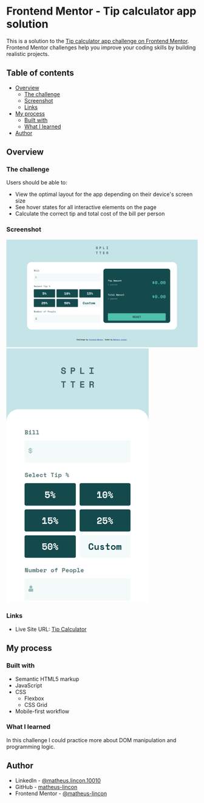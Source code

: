 # Frontend Mentor - Tip calculator app solution

This is a solution to the [Tip calculator app challenge on Frontend Mentor](https://www.frontendmentor.io/challenges/tip-calculator-app-ugJNGbJUX). Frontend Mentor challenges help you improve your coding skills by building realistic projects.

## Table of contents

- [Overview](#overview)
  - [The challenge](#the-challenge)
  - [Screenshot](#screenshot)
  - [Links](#links)
- [My process](#my-process)
  - [Built with](#built-with)
  - [What I learned](#what-i-learned)
- [Author](#author)

## Overview

### The challenge

Users should be able to:

- View the optimal layout for the app depending on their device's screen size
- See hover states for all interactive elements on the page
- Calculate the correct tip and total cost of the bill per person

### Screenshot

<img src="./screenshots/desktop.png" min-width="375px">
<img src="./screenshots/mobile.png" width="375px">

### Links

- Live Site URL: [Tip Calculator](https://matheus-lincon.github.io/tip-calculator)

## My process

### Built with

- Semantic HTML5 markup
- JavaScript
- CSS
  - Flexbox
  - CSS Grid
- Mobile-first workflow

### What I learned

In this challenge I could practice more about DOM manipulation and programming logic.

## Author

- LinkedIn - [@matheus.lincon.10010](https://www.linkedin.com/in/matheus-lincon-10010)
- GitHub - [matheus-lincon](https://www.github.com/matheus-lincon)
- Frontend Mentor - [@matheus-lincon](https://www.frontendmentor.io/profile/matheus-lincon)
